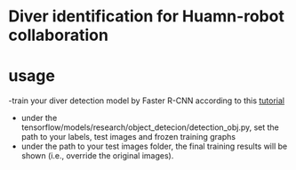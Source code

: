 # Diver identification for Huamn-robot collaboration
# usage
-train your diver detection model by Faster R-CNN according to this [tutorial](https://gist.github.com/douglasrizzo/c70e186678f126f1b9005ca83d8bd2ce)
- under the tensorflow/models/research/object_detecion/detection_obj.py, set the path to your labels, test images and frozen training graphs
- under the path to your test images folder, the final training results will be shown (i.e., override the original images).
